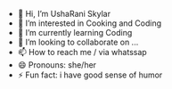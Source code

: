 - 👋 Hi, I’m UshaRani Skylar
- 👀 I’m interested in Cooking and Coding
- 🌱 I’m currently learning Coding 
- 💞️ I’m looking to collaborate on ...
- 📫 How to reach me / via whatssap
- 😄 Pronouns: she/her
- ⚡ Fun fact: i have good sense of humor

<!---
RaniSkylar/RaniSkylar is a ✨ special ✨ repository because its `README.md` (this file) appears on your GitHub profile.
You can click the Preview link to take a look at your changes.
--->

